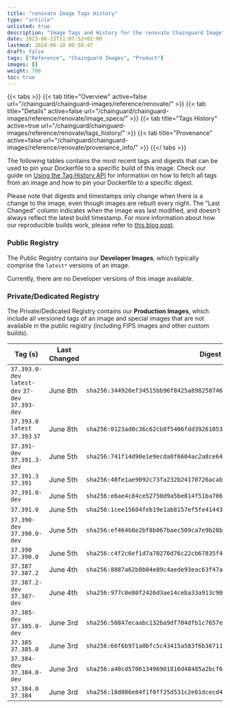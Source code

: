 ```yaml
---
title: "renovate Image Tags History"
type: "article"
unlisted: true
description: "Image Tags and History for the renovate Chainguard Image"
date: 2023-06-22T11:07:52+02:00
lastmod: 2024-06-10 00:50:47
draft: false
tags: ["Reference", "Chainguard Images", "Product"]
images: []
weight: 700
toc: true
---
```


{{< tabs >}}
{{< tab title="Overview" active=false url="/chainguard/chainguard-images/reference/renovate/" >}}
{{< tab title="Details" active=false url="/chainguard/chainguard-images/reference/renovate/image_specs/" >}}
{{< tab title="Tags History" active=true url="/chainguard/chainguard-images/reference/renovate/tags_history/" >}}
{{< tab title="Provenance" active=false url="/chainguard/chainguard-images/reference/renovate/provenance_info/" >}}
{{</ tabs >}}

The following tables contains the most recent tags and digests that can be used to pin your Dockerfile to a specific build of this image. Check our guide on [Using the Tag History API](/chainguard/chainguard-images/using-the-tag-history-api/) for information on how to fetch all tags from an image and how to pin your Dockerfile to a specific digest.

Please note that digests and timestamps only change when there is a change to the image, even though images are rebuilt every night. The "Last Changed" column indicates when the image was last modified, and doesn't always reflect the latest build timestamp. For more information about how our reproducible builds work, please refer to [this blog post](https://www.chainguard.dev/unchained/reproducing-chainguards-reproducible-image-builds).

### Public Registry
The Public Registry contains our **Developer Images**, which typically comprise the `latest*` versions of an image.

Currently, there are no Developer versions of this image available.

### Private/Dedicated Registry
The Private/Dedicated Registry contains our **Production Images**, which include all versioned tags of an image and special images that are not available in the public registry (including FIPS images and other custom builds).

| Tag (s)                                            | Last Changed | Digest                                                                    |
|----------------------------------------------------|--------------|---------------------------------------------------------------------------|
|  `37.393.0-dev` `latest-dev` `37-dev` `37.393-dev` | June 8th     | `sha256:344926ef34515bb96f8425a898258746758728796fce274cb30c712c6532633f` |
|  `37.393.0` `latest` `37.393` `37`                 | June 8th     | `sha256:0123ad0c36c62cb8f5406fdd39261053110a8bf425703435d48f42efb85bd77e` |
|  `37.391-dev` `37.391.3-dev`                       | June 5th     | `sha256:741f14d90e1e9ecda0f6604ac2a8ce64a17131737ebf7398a4d2dee1837eb28c` |
|  `37.391.3` `37.391`                               | June 5th     | `sha256:48fe1ae9092c73fa232b24170726acab7e16d5048a6d4b9ef0ca24ab8772e18b` |
|  `37.391.0-dev`                                    | June 5th     | `sha256:e6ae4c84ce52750d9a5be814f51ba7060b161e949a628c9c68598300ad5f96e3` |
|  `37.391.0`                                        | June 5th     | `sha256:1cee15604feb19e1ab8157ef5fe414433d2a534363d18252e909b147e459db16` |
|  `37.390-dev` `37.390.0-dev`                       | June 5th     | `sha256:ef464b8e2bf8b067baec509ca7e9b28b0e1f3dcc1f67c637ef2b04f5c96cfcb1` |
|  `37.390` `37.390.0`                               | June 5th     | `sha256:c4f2c6ef1d7a70276d76c22cb67835f4efb428cd2958e77370ef1ec8107a22ca` |
|  `37.387` `37.387.2`                               | June 4th     | `sha256:8087a62b8b04e89c4aede93eac63f47affc186a7c09342476e492611864db5f8` |
|  `37.387.2-dev` `37.387-dev`                       | June 4th     | `sha256:977c0e80f2426d3ae14ceba33a913c90ad39cc70acbd2287bb6a835dffffc9c3` |
|  `37.385-dev` `37.385.0-dev`                       | June 3rd     | `sha256:50847ecaabc132ba9df704dfb1c7657e3f53293393b173b3d2afebbbf727cb5a` |
|  `37.385` `37.385.0`                               | June 3rd     | `sha256:66f6b971a0bfc5c43415a583f6b36711201868fa4d38e42c40c94ae6ecfc1a23` |
|  `37.384-dev` `37.384.0-dev`                       | June 3rd     | `sha256:a40cd570613496901816d48485a2bcf6f606e60a68e322ac081f8d76fc2995f5` |
|  `37.384.0` `37.384`                               | June 3rd     | `sha256:18d086e84f1f0ff25d531c2e61dcecd4c01fd616bea64bec4fc75cd911dd07fc` |

